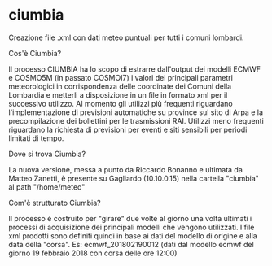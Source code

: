 # ciumbia
Creazione file .xml con dati meteo puntuali per tutti i comuni lombardi. 

Cos'è Ciumbia?

Il processo CIUMBIA ha lo scopo di estrarre dall'output dei modelli ECMWF e COSMO5M (in passato COSMOI7) i valori dei principali parametri meteorologici in corrispondenza delle coordinate dei Comuni della Lombardia e metterli a disposizione in un file in formato xml per il successivo utilizzo. Al momento gli utilizzi più frequenti riguardano l'implementazione di previsioni automatiche su province sul sito di Arpa e la precompilazione dei bollettini per le trasmissioni RAI. Utilizzi meno frequenti riguardano la richiesta di previsioni per eventi e siti sensibili per periodi limitati di tempo. 

Dove si trova Ciumbia?

La nuova versione, messa a punto da Riccardo Bonanno e ultimata da Matteo Zanetti, è presente su Gagliardo (10.10.0.15) nella cartella "ciumbia" al path "/home/meteo"

Com'è strutturato Ciumbia?

Il processo è costruito per "girare" due volte al giorno una volta ultimati i processi di acquisizione dei principali modelli che vengono utilizzati. I file xml prodotti sono definiti quindi in base ai dati del modello di origine e alla data della "corsa". 
Es: ecmwf_201802190012 (dati dal modello ecmwf del giorno 19 febbraio 2018 con corsa delle ore 12:00)
